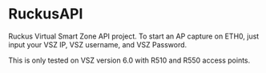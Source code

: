 # RuckusAPI
Ruckus Virtual Smart Zone API project. 
To start an AP capture on ETH0, just input your VSZ IP, VSZ username, and VSZ Password. 

This is only tested on VSZ version 6.0 with R510 and R550 access points.
